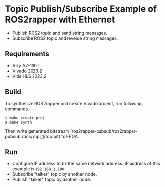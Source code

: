 # Topic Publish/Subscribe Example of ROS2rapper with Ethernet

* Publish ROS2 topic and send string messages.
* Subscribe ROS2 topic and reveice string messages.

## Requirements
* Arty A7-100T
* Vivado 2023.2
* Vitis HLS 2023.2

## Build
To synthesize ROS2rapper and create Vivado project, run following commands.
```
$ make create-proj
$ make synth
```

Then write generated bitstream (ros2rapper-pubsub/ros2rapper-pubsub.runs/impl\_1/top.bit) to FPGA.

## Run
* Configure IP address to be the same network address. IP address of this example is `192.168.1.100`.
* Subscribe "talker" topic by another node.
* Publish "talker" topic by another node.
